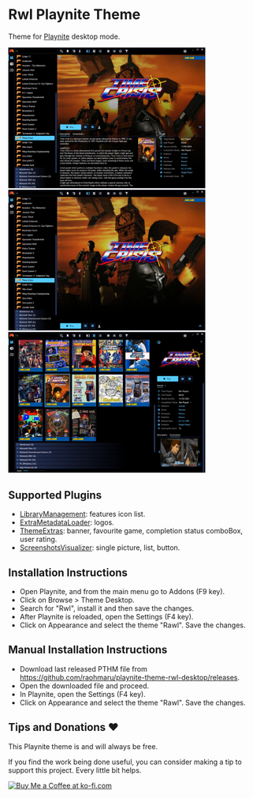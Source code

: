 # Rwl Playnite Theme
Theme for [Playnite](https://playnite.link/) desktop mode.

[<img src="https://raw.githubusercontent.com/raohmaru/playnite-theme-rwl-desktop/main/Screenshots/playnite-theme-rwl-desktop-1.jpg" alt="Rwl Playnite Theme screen" width="400">](https://raw.githubusercontent.com/raohmaru/playnite-theme-rwl-desktop/main/Screenshots/playnite-theme-rwl-desktop-1.jpg)
[<img src="https://raw.githubusercontent.com/raohmaru/playnite-theme-rwl-desktop/main/Screenshots/playnite-theme-rwl-desktop-2.jpg" alt="Rwl Playnite Theme screen" width="400">](https://raw.githubusercontent.com/raohmaru/playnite-theme-rwl-desktop/main/Screenshots/playnite-theme-rwl-desktop-2.jpg)
[<img src="https://raw.githubusercontent.com/raohmaru/playnite-theme-rwl-desktop/main/Screenshots/playnite-theme-rwl-desktop-3.jpg" alt="Rwl Playnite Theme screen" width="400">](https://raw.githubusercontent.com/raohmaru/playnite-theme-rwl-desktop/main/Screenshots/playnite-theme-rwl-desktop-3.jpg)

## Supported Plugins
+ [LibraryManagement](https://playnite.link/forum/thread-544.html): features icon list.
+ [ExtraMetadataLoader](https://playnite.link/addons.html#ExtraMetadataLoader_705fdbca-e1fc-4004-b839-1d040b8b4429): logos.
+ [ThemeExtras](https://github.com/felixkmh/ThemeExtras-for-Playnite): banner, favourite game, completion status comboBox, user rating.
+ [ScreenshotsVisualizer](https://playnite.link/forum/thread-514.html): single picture, list, button.

## Installation Instructions
+ Open Playnite, and from the main menu go to Addons (F9 key).
+ Click on Browse > Theme Desktop.
+ Search for "Rwl", install it and then save the changes.
+ After Playnite is reloaded, open the Settings (F4 key).
+ Click on Appearance and select the theme "Rawl". Save the changes.

## Manual Installation Instructions
+ Download last released PTHM file from https://github.com/raohmaru/playnite-theme-rwl-desktop/releases.
+ Open the downloaded file and proceed.
+ In Playnite, open the Settings (F4 key).
+ Click on Appearance and select the theme "Rawl". Save the changes.

## Tips and Donations ♥
This Playnite theme is and will always be free.

If you find the work being done useful, you can consider making a tip to support this project. Every little bit helps.

<a href='https://ko-fi.com/raohmaru' target='_blank'><img height='36' style='border:0px;height:36px;' src='https://cdn.ko-fi.com/cdn/kofi1.png?v=2' border='0' alt='Buy Me a Coffee at ko-fi.com' /></a>
